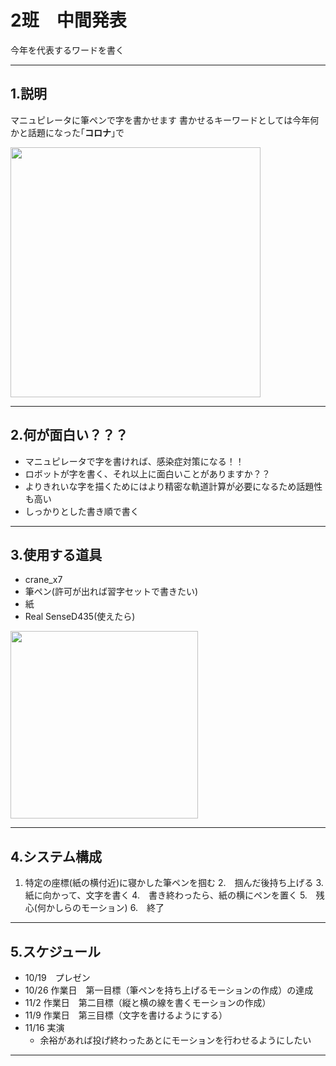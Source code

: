 # 2班　中間発表
今年を代表するワードを書く

---
## 1.説明

マニュピレータに筆ペンで字を書かせます
書かせるキーワードとしては今年何かと話題になった｢**コロナ**｣で



 <img src="https://i.imgur.com/XcuqVc7.png" width="400">

---
## 2.何が面白い？？？

* マニュピレータで字を書ければ、感染症対策になる！！
* ロボットが字を書く、それ以上に面白いことがありますか？？
* よりきれいな字を描くためにはより精密な軌道計算が必要になるため話題性も高い
* しっかりとした書き順で書く

---
## 3.使用する道具
* crane_x7
* 筆ペン(許可が出れば習字セットで書きたい)
* 紙
* Real SenseD435(使えたら)
<img src="https://i.imgur.com/Cr3NGGQ.png" align="bottom" width="300">

---
## 4.システム構成
1. 特定の座標(紙の横付近)に寝かした筆ペンを掴む
2.　掴んだ後持ち上げる
3.　紙に向かって、文字を書く
4.　書き終わったら、紙の横にペンを置く
5.　残心(何かしらのモーション)
6.　終了





---
## 5.スケジュール
- 10/19　プレゼン
- 10/26 作業日　第一目標（筆ペンを持ち上げるモーションの作成）の達成
- 11/2  作業日　第二目標（縦と横の線を書くモーションの作成）
- 11/9  作業日　第三目標（文字を書けるようにする）
- 11/16	実演	
  * 余裕があれば投げ終わったあとにモーションを行わせるようにしたい
---
